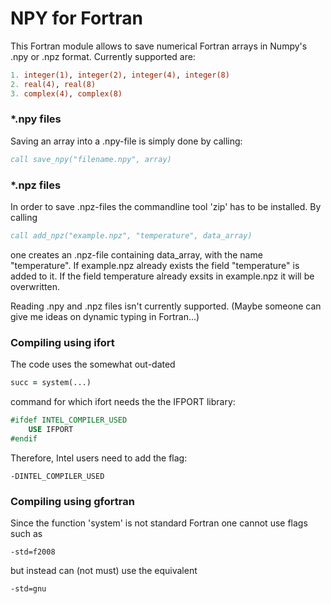 # NPY for Fortran
This Fortran module allows to save numerical Fortran arrays in Numpy's .npy or .npz format. Currently supported are:
```fortran
1. integer(1), integer(2), integer(4), integer(8)
2. real(4), real(8)
3. complex(4), complex(8)
```
### *.npy files
Saving an array into a .npy-file is simply done by calling:
```fortran
call save_npy("filename.npy", array)
```


### *.npz files
In order to save .npz-files the commandline tool 'zip' has to be installed. By calling 
```fortran
call add_npz("example.npz", "temperature", data_array)
```
one creates an .npz-file containing data_array, with the name "temperature". If example.npz already exists the field "temperature" is added to it. If the field temperature already exsits in example.npz it will be overwritten.


Reading .npy and .npz files isn't currently supported. (Maybe someone can give me ideas on dynamic typing in Fortran...)

### Compiling using ifort

The code uses the somewhat out-dated 
```fortran
succ = system(...)
```
command for which ifort needs the the IFPORT library:

```fortran
#ifdef INTEL_COMPILER_USED
    USE IFPORT
#endif
```

Therefore, Intel users need to add the flag:
```
-DINTEL_COMPILER_USED
```

### Compiling using gfortran
Since the function 'system' is not standard Fortran one cannot use flags such as
```
-std=f2008
```
but instead can (not must) use the equivalent
```
-std=gnu
```